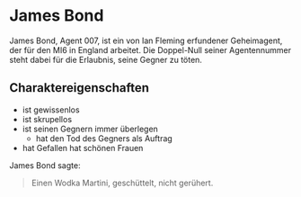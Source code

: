 # James Bond 

James Bond, Agent 007, ist ein von Ian Fleming erfundener Geheimagent, der für den MI6 in England arbeitet. Die Doppel-Null seiner Agentennummer steht dabei für die Erlaubnis, seine Gegner zu töten.

## Charaktereigenschaften

* ist gewissenlos
* ist skrupellos
* ist seinen Gegnern immer überlegen
	* hat den Tod des Gegners als Auftrag
* hat Gefallen hat schönen Frauen



James Bond sagte:
> Einen Wodka Martini,
> geschüttelt, nicht gerühert.